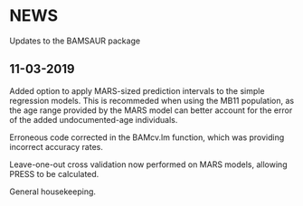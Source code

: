 # NEWS

Updates to the BAMSAUR package

## 11-03-2019

Added option to apply MARS-sized prediction intervals to the simple regression models. This is recommeded when using the MB11 population, as the age range provided by the MARS model can better account for the error of the added undocumented-age individuals.

Erroneous code corrected in the BAMcv.lm function, which was providing incorrect accuracy rates.

Leave-one-out cross validation now performed on MARS models, allowing PRESS to be calculated.

General housekeeping.
